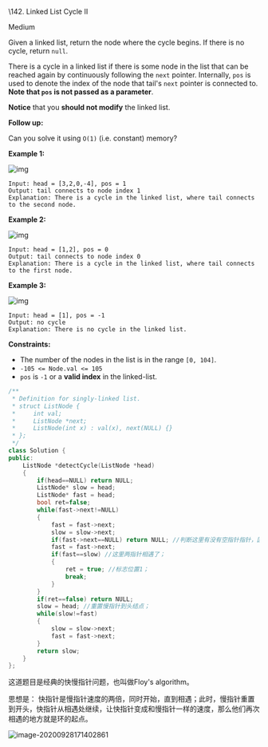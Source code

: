 \142. Linked List Cycle II

Medium

Given a linked list, return the node where the cycle begins. If there is no cycle, return `null`.

There is a cycle in a linked list if there is some node in the list that can be reached again by continuously following the `next` pointer. Internally, `pos` is used to denote the index of the node that tail's `next` pointer is connected to. **Note that `pos` is not passed as a parameter**.

**Notice** that you **should not modify** the linked list.

**Follow up:**

Can you solve it using `O(1)` (i.e. constant) memory?

 

**Example 1:**

![img](https://assets.leetcode.com/uploads/2018/12/07/circularlinkedlist.png)

```
Input: head = [3,2,0,-4], pos = 1
Output: tail connects to node index 1
Explanation: There is a cycle in the linked list, where tail connects to the second node.
```

**Example 2:**

![img](https://assets.leetcode.com/uploads/2018/12/07/circularlinkedlist_test2.png)

```
Input: head = [1,2], pos = 0
Output: tail connects to node index 0
Explanation: There is a cycle in the linked list, where tail connects to the first node.
```

**Example 3:**

![img](https://assets.leetcode.com/uploads/2018/12/07/circularlinkedlist_test3.png)

```
Input: head = [1], pos = -1
Output: no cycle
Explanation: There is no cycle in the linked list.
```

 

**Constraints:**

- The number of the nodes in the list is in the range `[0, 104]`.
- `-105 <= Node.val <= 105`
- `pos` is `-1` or a **valid index** in the linked-list.



```c++
/**
 * Definition for singly-linked list.
 * struct ListNode {
 *     int val;
 *     ListNode *next;
 *     ListNode(int x) : val(x), next(NULL) {}
 * };
 */
class Solution {
public:
    ListNode *detectCycle(ListNode *head) 
    {
        if(head==NULL) return NULL;
        ListNode* slow = head;
        ListNode* fast = head;
        bool ret=false;
        while(fast->next!=NULL)
        {
            fast = fast->next;
            slow = slow->next;
            if(fast->next==NULL) return NULL; //判断这里有没有空指针指针，因为slow比fast慢，所以在后面走fast走过的路径，不用检测；
            fast = fast->next;
            if(fast==slow) //这里两指针相遇了；
            {
                ret = true; //标志位置1；
                break; 
            }
        }
        if(ret==false) return NULL; 
        slow = head; //重置慢指针到头结点；
        while(slow!=fast)
        {
            slow = slow->next;
            fast = fast->next;
        }
        return slow;
    }
};
```



这道题目是经典的快慢指针问题，也叫做Floy's algorithm。 

思想是： 快指针是慢指针速度的两倍，同时开始，直到相遇；此时，慢指针重置到开头，快指针从相遇处继续，让快指针变成和慢指针一样的速度，那么他们再次相遇的地方就是环的起点。



![image-20200928171402861](/home/viktor/.config/Typora/typora-user-images/image-20200928171402861.png)

